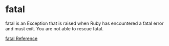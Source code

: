 # fatal

fatal is an Exception that is raised when Ruby has encountered a fatal error
and must exit.  You are not able to rescue fatal.

[fatal Reference](https://ruby-doc.org/core-2.5.0/fatal.html)